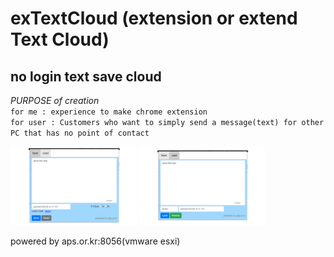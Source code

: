 # exTextCloud (extension or extend Text Cloud)

## no login text save cloud


*PURPOSE of creation*  
`for me : experience to make chrome extension`<br>
`for user : Customers who want to simply send a message(text) for other PC that has no point of contact`  

<img src="screenshot_save.png" width="40%" height="40%">
<img src="screenshot_load.png" width="40%" height="40%">

powered by aps.or.kr:8056(vmware esxi)
